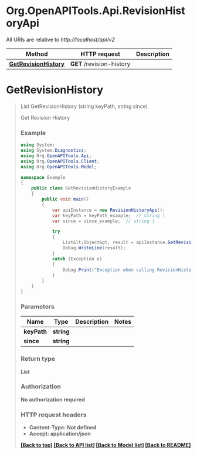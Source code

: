 # Org.OpenAPITools.Api.RevisionHistoryApi

All URIs are relative to *http://localhost/api/v2*

Method | HTTP request | Description
------------- | ------------- | -------------
[**GetRevisionHistory**](RevisionHistoryApi.md#getrevisionhistory) | **GET** /revision-history | 


<a name="getrevisionhistory"></a>
# **GetRevisionHistory**
> List<Object> GetRevisionHistory (string keyPath, string since)



Get Revision History

### Example
```csharp
using System;
using System.Diagnostics;
using Org.OpenAPITools.Api;
using Org.OpenAPITools.Client;
using Org.OpenAPITools.Model;

namespace Example
{
    public class GetRevisionHistoryExample
    {
        public void main()
        {
            var apiInstance = new RevisionHistoryApi();
            var keyPath = keyPath_example;  // string | 
            var since = since_example;  // string | 

            try
            {
                List&lt;Object&gt; result = apiInstance.GetRevisionHistory(keyPath, since);
                Debug.WriteLine(result);
            }
            catch (Exception e)
            {
                Debug.Print("Exception when calling RevisionHistoryApi.GetRevisionHistory: " + e.Message );
            }
        }
    }
}
```

### Parameters

Name | Type | Description  | Notes
------------- | ------------- | ------------- | -------------
 **keyPath** | **string**|  | 
 **since** | **string**|  | 

### Return type

**List<Object>**

### Authorization

No authorization required

### HTTP request headers

 - **Content-Type**: Not defined
 - **Accept**: application/json

[[Back to top]](#) [[Back to API list]](../README.md#documentation-for-api-endpoints) [[Back to Model list]](../README.md#documentation-for-models) [[Back to README]](../README.md)

